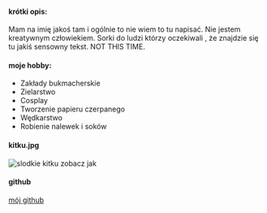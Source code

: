 #### krótki opis:
Mam na imię jakoś tam i ogólnie to nie wiem to tu napisać. Nie jestem kreatywnym człowiekiem. Sorki do ludzi którzy oczekiwali , że znajdzie się tu jakiś sensowny tekst. NOT THIS TIME.
#### moje hobby:
- Zakłady bukmacherskie
- Zielarstwo
- Cosplay
- Tworzenie papieru czerpanego
- Wędkarstwo 
- Robienie nalewek i soków
#### kitku.jpg
![slodkie kitku zobacz jak](https://img-ovh-cloud.zszywka.pl/0/0787/w_3211.jpg)
#### github
[mój github](https://github.com/baburujoi)
